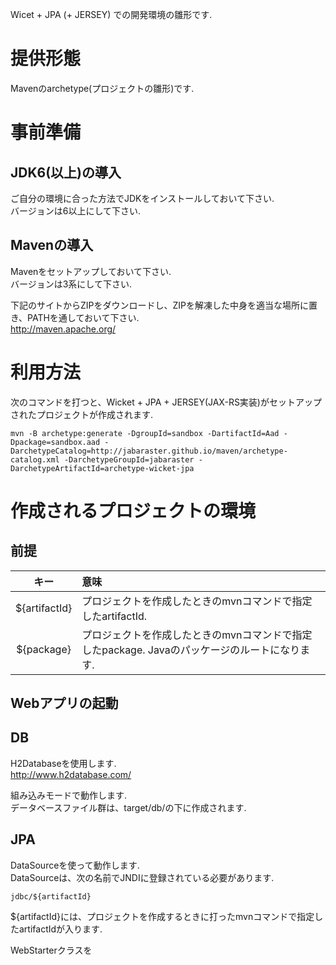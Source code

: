 Wicet + JPA (+ JERSEY) での開発環境の雛形です.

# 提供形態
Mavenのarchetype(プロジェクトの雛形)です.  

# 事前準備

## JDK6(以上)の導入
ご自分の環境に合った方法でJDKをインストールしておいて下さい.  
バージョンは6以上にして下さい.  

## Mavenの導入
Mavenをセットアップしておいて下さい.  
バージョンは3系にして下さい.  

下記のサイトからZIPをダウンロードし、ZIPを解凍した中身を適当な場所に置き、PATHを通しておいて下さい.  
<http://maven.apache.org/>

# 利用方法
次のコマンドを打つと、Wicket + JPA + JERSEY(JAX-RS実装)がセットアップされたプロジェクトが作成されます.  

```
mvn -B archetype:generate -DgroupId=sandbox -DartifactId=Aad -Dpackage=sandbox.aad -DarchetypeCatalog=http://jabaraster.github.io/maven/archetype-catalog.xml -DarchetypeGroupId=jabaraster -DarchetypeArtifactId=archetype-wicket-jpa
```

# 作成されるプロジェクトの環境
## 前提

| キー          | 意味      |
|:-------------:|:----------|
| ${artifactId} | プロジェクトを作成したときのmvnコマンドで指定したartifactId. |
| ${package}    | プロジェクトを作成したときのmvnコマンドで指定したpackage. Javaのパッケージのルートになります. |

## Webアプリの起動


## DB
H2Databaseを使用します.  
<http://www.h2database.com/>

組み込みモードで動作します.  
データベースファイル群は、target/db/の下に作成されます.  

## JPA
DataSourceを使って動作します.  
DataSourceは、次の名前でJNDIに登録されている必要があります.  

```
jdbc/${artifactId}
```

${artifactId}には、プロジェクトを作成するときに打ったmvnコマンドで指定したartifactIdが入ります.  

WebStarterクラスを
